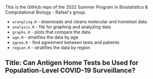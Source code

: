 This is the GitHub repo of the 2022 Summer Program in Biostatistics & Computational Biology - Rafael's group. <br>

* `wrangling.R` - downloads and cleans molecular and hometest data
* `analysis.R` - file for graphing and analyzing data
* `graphs.R` - plots that compare the data
* `age.R` - stratifies the data by age
* `agree.R` - find agreement between tests and patients
* `region.R` - stratifies the data by region

## Title: Can Antigen Home Tests be Used for Population-Level COVID-19 Surveillance? ##


